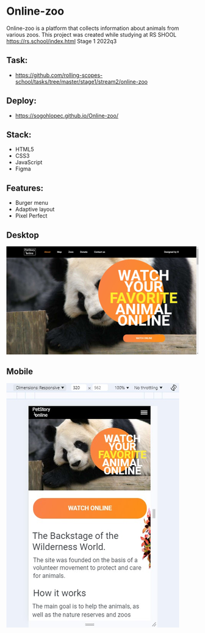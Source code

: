 # Online-zoo
 Online-zoo is a platform that collects information about animals from various zoos. This project was created while studying at RS SHOOL https://rs.school/index.html Stage 1 2022q3

## Task:
* https://github.com/rolling-scopes-school/tasks/tree/master/stage1/stream2/online-zoo

## Deploy:
* https://sogohlopec.github.io/Online-zoo/

## Stack:
* HTML5
* CSS3
* JavaScript
* Figma

## Features:
* Burger menu
* Adaptive layout
* Pixel Perfect

## Desktop
![desktop](https://github.com/SogoHlopec/Online-zoo/blob/main/desktop.jpg)

## Mobile
![mobile](https://github.com/SogoHlopec/Online-zoo/blob/main/mobile.jpg)
